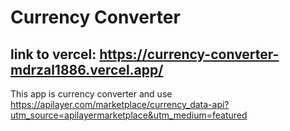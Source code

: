# Currency Converter

## link to vercel: https://currency-converter-mdrzal1886.vercel.app/

This app is currency converter and use https://apilayer.com/marketplace/currency_data-api?utm_source=apilayermarketplace&utm_medium=featured

